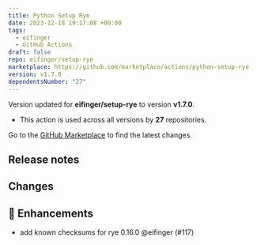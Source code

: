 ```yaml
---
title: Python Setup Rye
date: 2023-12-18 19:17:08 +00:00
tags:
  - eifinger
  - GitHub Actions
draft: false
repo: eifinger/setup-rye
marketplace: https://github.com/marketplace/actions/python-setup-rye
version: v1.7.0
dependentsNumber: "27"
---
```



Version updated for **eifinger/setup-rye** to version **v1.7.0**.
- This action is used across all versions by **27** repositories.

Go to the [GitHub Marketplace](https://github.com/marketplace/actions/python-setup-rye) to find the latest changes.

## Release notes

## Changes

## 🚀 Enhancements

- add known checksums for rye 0.16.0 @eifinger (#117)


